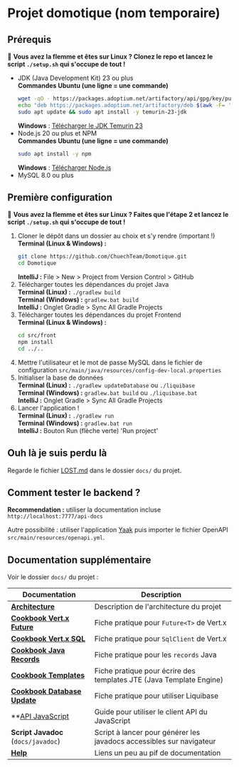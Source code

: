 # Projet domotique (nom temporaire)

## Prérequis

🤩 **Vous avez la flemme et êtes sur Linux ? Clonez le repo et lancez le script `./setup.sh` qui s'occupe de tout !**

- JDK (Java Development Kit) 23 ou plus  
  **Commandes Ubuntu (une ligne = une commande)**
  ```bash
  wget -qO - https://packages.adoptium.net/artifactory/api/gpg/key/public | sudo gpg --dearmor | sudo tee /etc/apt/trusted.gpg.d/adoptium.gpg > /dev/null
  echo "deb https://packages.adoptium.net/artifactory/deb $(awk -F= '/^VERSION_CODENAME/{print$2}' /etc/os-release) main" | sudo tee /etc/apt/sources.list.d/adoptium.list
  sudo apt update && sudo apt install -y temurin-23-jdk
  ```
  **Windows** : [Télécharger le JDK Temurin 23](https://adoptium.net/fr/temurin/releases/?version=23&os=windows&arch=x64)
- Node.js 20 ou plus et NPM  
  **Commandes Ubuntu (une ligne = une commande)**
  ```bash
  sudo apt install -y npm
  ```
  **Windows** : [Télécharger Node.js](https://nodejs.org/en/download/current/)
- MySQL 8.0 ou plus

## Première configuration

🤩 **Vous avez la flemme et êtes sur Linux ? Faites que l'étape 2 et lancez le script `./setup.sh` qui s'occupe de tout !**

1. Cloner le dépôt dans un dossier au choix et s'y rendre (important !)
   **Terminal (Linux & Windows) :**
   ```bash
   git clone https://github.com/ChuechTeam/Domotique.git
   cd Domotique
   ```
   **IntelliJ :** File > New > Project from Version Control > GitHub
2. Télécharger toutes les dépendances du projet Java  
   **Terminal (Linux) :** `./gradlew build`  
   **Terminal (Windows) :** `gradlew.bat build`  
   **IntelliJ :** Onglet Gradle > Sync All Gradle Projects
3. Télécharger toutes les dépendances du projet Frontend  
   **Terminal (Linux & Windows) :** 
   ```bash
   cd src/front
   npm install
   cd ../..
   ```
4. Mettre l'utilisateur et le mot de passe MySQL dans le fichier de configuration
   `src/main/java/resources/config-dev-local.properties`
5. Initialiser la base de données   
   **Terminal (Linux) :** `./gradlew updateDatabase` ou `./liquibase`     
   **Terminal (Windows) :** `gradlew.bat build` ou `./liquibase.bat`    
   **IntelliJ :** Onglet Gradle > Sync All Gradle Projects
6. Lancer l'application !  
   **Terminal (Linux) :** `./gradlew run`    
   **Terminal (Windows) :** `gradlew.bat run`    
   **IntelliJ :** Bouton Run (flèche verte) 'Run project'

## Ouh là je suis perdu là

Regarde le fichier [LOST.md](docs/LOST.md) dans le dossier `docs/` du projet.

## Comment tester le backend ?

**Recommendation :** utiliser la documentation incluse `http://localhost:7777/api-docs`

Autre possibilité : utiliser l'application [Yaak](https://yaak.app/download) puis importer le fichier OpenAPI
`src/main/resources/openapi.yml`.

## Documentation supplémentaire

Voir le dossier `docs/` du projet :

| Documentation                                              | Description                                                          |
|------------------------------------------------------------|----------------------------------------------------------------------|
| **[Architecture](docs/ARCHITECTURE.md)**                   | Description de l'architecture du projet                              |
| **[Cookbook Vert.x Future](docs/COOKBOOK_VertxFuture.md)** | Fiche pratique pour `Future<T>` de Vert.x                            |
| **[Cookbook Vert.x SQL](docs/COOKBOOK_VertxSql.md)**       | Fiche pratique pour `SqlClient` de Vert.x                            |
| **[Cookbook Java Records](docs/COOKBOOK_JavaRecords.md)**  | Fiche pratique pour les `records` Java                               |
| **[Cookbook Templates](docs/COOKBOOK_Templates.md)**       | Fiche pratique pour écrire des templates JTE (Java Template Engine)  |
| **[Cookbook Database Update](docs/COOKBOOK_DatabaseUpdate.md)** | Fiche pratique pour utiliser Liquibase                               |
| **[API JavaScript](docs/API_JavaScript.md) | Guide pour utiliser le client API du JavaScript                      |
| **Script Javadoc** (`docs/javadoc`) | Script à lancer pour générer les javadocs accessibles sur navigateur |
| **[Help](docs/HELP.md)**                                   | Liens un peu au pif de documentation                                 |
